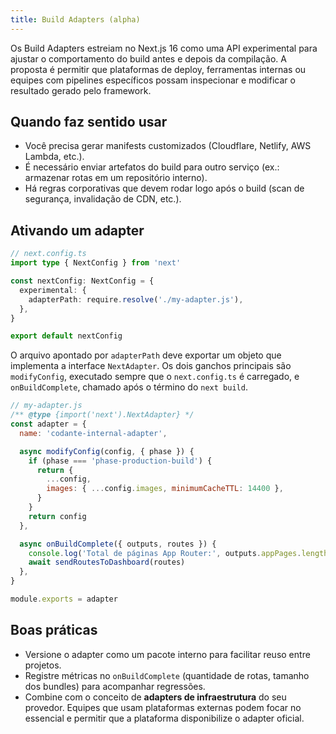 ```yaml
---
title: Build Adapters (alpha)
---
```


Os Build Adapters estreiam no Next.js 16 como uma API experimental para ajustar o comportamento do build antes e depois da compilação. A proposta é permitir que plataformas de deploy, ferramentas internas ou equipes com pipelines específicos possam inspecionar e modificar o resultado gerado pelo framework.

## Quando faz sentido usar

- Você precisa gerar manifests customizados (Cloudflare, Netlify, AWS Lambda, etc.).
- É necessário enviar artefatos do build para outro serviço (ex.: armazenar rotas em um repositório interno).
- Há regras corporativas que devem rodar logo após o build (scan de segurança, invalidação de CDN, etc.).

## Ativando um adapter

```ts
// next.config.ts
import type { NextConfig } from 'next'

const nextConfig: NextConfig = {
  experimental: {
    adapterPath: require.resolve('./my-adapter.js'),
  },
}

export default nextConfig
```

O arquivo apontado por `adapterPath` deve exportar um objeto que implementa a interface `NextAdapter`. Os dois ganchos principais são `modifyConfig`, executado sempre que o `next.config.ts` é carregado, e `onBuildComplete`, chamado após o término do `next build`.

```js
// my-adapter.js
/** @type {import('next').NextAdapter} */
const adapter = {
  name: 'codante-internal-adapter',

  async modifyConfig(config, { phase }) {
    if (phase === 'phase-production-build') {
      return {
        ...config,
        images: { ...config.images, minimumCacheTTL: 14400 },
      }
    }
    return config
  },

  async onBuildComplete({ outputs, routes }) {
    console.log('Total de páginas App Router:', outputs.appPages.length)
    await sendRoutesToDashboard(routes)
  },
}

module.exports = adapter
```

## Boas práticas

- Versione o adapter como um pacote interno para facilitar reuso entre projetos.
- Registre métricas no `onBuildComplete` (quantidade de rotas, tamanho dos bundles) para acompanhar regressões.
- Combine com o conceito de **adapters de infraestrutura** do seu provedor. Equipes que usam plataformas externas podem focar no essencial e permitir que a plataforma disponibilize o adapter oficial.

